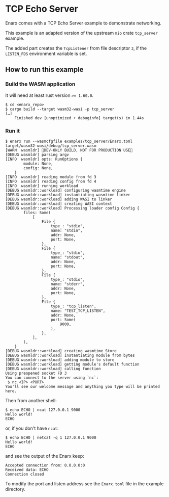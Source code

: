 # TCP Echo Server 

Enarx comes with a TCP Echo Server example to demonstrate networking.

This example is an adapted version of the upstream `mio` crate `tcp_server` example.

The added part creates the `TcpListener` from file descriptor `3`,
if the `LISTEN_FDS` environment variable is set.


## How to run this example

### Build the WASM application

It will need at least rust version `>= 1.60.0`.

```
$ cd <enarx_repo>
$ cargo build --target wasm32-wasi -p tcp_server
[…]
    Finished dev [unoptimized + debuginfo] target(s) in 1.44s
```

### Run it

```
$ enarx run --wasmcfgfile examples/tcp_server/Enarx.toml target/wasm32-wasi/debug/tcp_server.wasm 
[WARN  wasmldr] 🌭DEV-ONLY BUILD, NOT FOR PRODUCTION USE🌭
[DEBUG wasmldr] parsing argv
[INFO  wasmldr] opts: RunOptions {
        module: None,
        config: None,
    }
[INFO  wasmldr] reading module from fd 3
[INFO  wasmldr] reading config from fd 4
[INFO  wasmldr] running workload
[DEBUG wasmldr::workload] configuring wasmtime engine
[DEBUG wasmldr::workload] instantiating wasmtime linker
[DEBUG wasmldr::workload] adding WASI to linker
[DEBUG wasmldr::workload] creating WASI context
[DEBUG wasmldr::workload] Processing loader config Config {
        files: Some(
            [
                File {
                    type_: "stdio",
                    name: "stdin",
                    addr: None,
                    port: None,
                },
                File {
                    type_: "stdio",
                    name: "stdout",
                    addr: None,
                    port: None,
                },
                File {
                    type_: "stdio",
                    name: "stderr",
                    addr: None,
                    port: None,
                },
                File {
                    type_: "tcp_listen",
                    name: "TEST_TCP_LISTEN",
                    addr: None,
                    port: Some(
                        9000,
                    ),
                },
            ],
        ),
    }
[DEBUG wasmldr::workload] creating wasmtime Store
[DEBUG wasmldr::workload] instantiating module from bytes
[DEBUG wasmldr::workload] adding module to store
[DEBUG wasmldr::workload] getting module's default function
[DEBUG wasmldr::workload] calling function
Using preopened socket FD 3
You can connect to the server using `nc`:
 $ nc <IP> <PORT>
You'll see our welcome message and anything you type will be printed here.

```

Then from another shell:
```
$ echo ECHO | ncat 127.0.0.1 9000
Hello world!
ECHO
```

or, if you don't have `ncat`:
```
$ echo ECHO | netcat -q 1 127.0.0.1 9000
Hello world!
ECHO
```

and see the output of the Enarx keep:
```
Accepted connection from: 0.0.0.0:0
Received data: ECHO
Connection closed
```

To modify the port and listen address see the `Enarx.toml` file in the
example directory.
